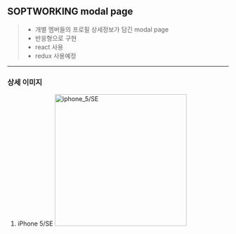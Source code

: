 SOPTWORKING modal page
--------------

> * 개별 멤버들의 프로필 상세정보가 담긴 modal page
> * 반응형으로 구현
> * react 사용
> * redux 사용예정

----------------

### 상세 이미지

1. iPhone 5/SE
<img src="C:\Users\user\Desktop\이현진\솝트워킹\솝트워킹_이미지\soptworking_iphone5" width=300px title="iphone_5/SE" alt="iphone_5/SE"></img><br/>
